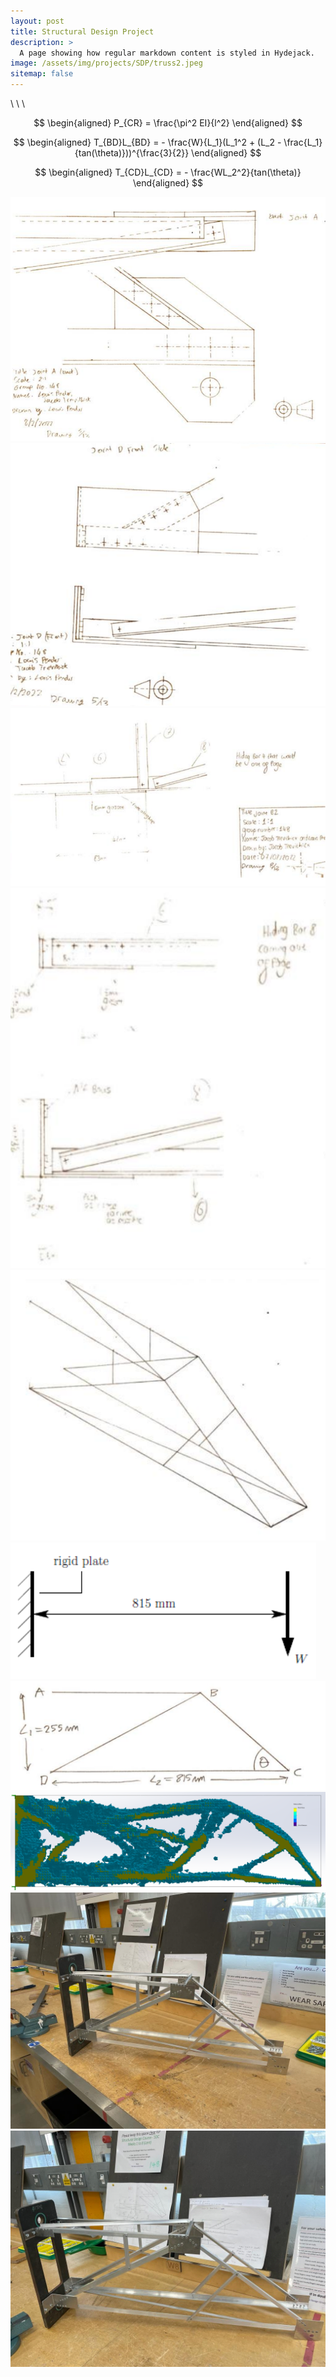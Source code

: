 ```yaml
---
layout: post
title: Structural Design Project
description: >
  A page showing how regular markdown content is styled in Hydejack.
image: /assets/img/projects/SDP/truss2.jpeg
sitemap: false
---
```

\\
\\
\\

$$
\begin{aligned}
  P_{CR} = \frac{\pi^2 EI}{l^2}
\end{aligned}
$$

$$
\begin{aligned}
  T_{BD}L_{BD} = - \frac{W}{L_1}(L_1^2 + (L_2 - \frac{L_1}{tan(\theta)}))^{\frac{3}{2}}
\end{aligned}
$$

$$
\begin{aligned}
  T_{CD}L_{CD} = - \frac{WL_2^2}{tan(\theta)}
\end{aligned}
$$

![Screenshot](/assets/img/projects/SDP/drawing.png)
![Screenshot](/assets/img/projects/SDP/drawing2.png)
![Screenshot](/assets/img/projects/SDP/drawing3.png)
![Screenshot](/assets/img/projects/SDP/drawing4.png)
![Screenshot](/assets/img/projects/SDP/isometric.png)
![Screenshot](/assets/img/projects/SDP/problem.png)
![Screenshot](/assets/img/projects/SDP/rough.png)
![Screenshot](/assets/img/projects/SDP/study.png)
![Screenshot](/assets/img/projects/SDP/truss1.jpeg)
![Screenshot](/assets/img/projects/SDP/truss2.jpeg)





